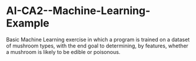 # AI-CA2--Machine-Learning-Example

Basic Machine Learning exercise in which a program is trained on a dataset of mushroom types, with the end goal to determining, by features, whether a mushroom is likely to be edible or poisonous.
